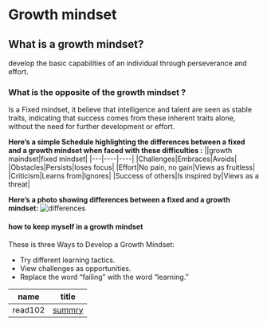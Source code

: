 # **Growth mindset**
## What is a growth mindset?
 develop  the basic capabilities of an individual  through perseverance and effort.
 ### What is the opposite of the growth mindset ? ###
 Is a Fixed mindset, it believe that intelligence and talent are seen as stable traits, indicating that success comes from these inherent traits alone, without the need for further development or effort.
 
 **Here’s a simple Schedule highlighting the differences between a fixed and a growth mindset when faced with these difficulties :**
 ||growth maindset|fixed mindset|
 |---|----|----|
 |Challenges|Embraces|Avoids|
 |Obstacles|Persists|loses focus|
 |Effort|No pain, no gain|Views as fruitless|
 |Criticism|Learns from|Ignores|
 |Success of others|Is inspired by|Views as a threat|


**Here’s a photo showing differences between a fixed and a growth mindset:**
![differences](https://ideapod.com/wp-content/uploads/2019/04/Fixed-vs-Growth_-The-two-basic-mindsets-that-shape-our-lives-compressor-1152x603.jpg)

#### **how to keep myself in a growth mindset** ####
These is three Ways to Develop a Growth Mindset:
- Try different learning tactics.
- View challenges as opportunities.
- Replace the word “failing” with the word “learning.”

name|title
|---|---|
read102|[summry](https://shahdaljalam.github.io/reading-notes/read102)